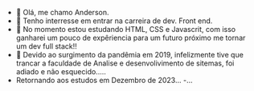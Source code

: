 - 👋 Olá, me chamo Anderson.
- 👀 Tenho interresse em entrar na carreira de dev. Front end.
- 🌱 No momento estou estudando HTML, CSS e Javascrit, com isso ganharei um pouco de expêriencia para um futuro próximo me tornar um dev full stack!!
- 💞️ Devido ao surgimento da pandêmia em 2019, infelizmente tive que trancar a faculdade de Analise e desenvolivimento de sitemas, foi adiado e não esquecido.....
- Retornando aos estudos em Dezembro de 2023...
-...
  


